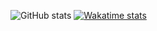![GitHub stats](https://github-readme-stats.vercel.app/api?username=Void119&show_icons=true&theme=midnight-purple)
[![Wakatime stats](https://github-readme-stats.vercel.app/api/wakatime?username=Void115&theme=midnight-purple)](https://github.com/anuraghazra/github-readme-stats)
